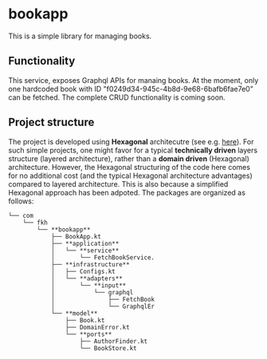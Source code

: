 # bookapp
This is a simple library for managing books. 

## Functionality
This service, exposes Graphql APIs for manaing books. At the moment, only one hardcoded book with ID "f0249d34-945c-4b8d-9e68-6bafb6fae7e0" can be fetched. 
The complete CRUD functionality is coming soon.

## Project structure
The project is developed using **Hexagonal** architecutre (see e.g. [here](https://en.wikipedia.org/wiki/Hexagonal_architecture_(software))). 
For such simple projects, one might favor for a typical **technically driven** layers structure (layered architecture), rather than a **domain driven** (Hexagonal) architecture.
However, the Hexagonal structuring of the code here comes for no additional cost (and the typical Hexagonal architecture advantages) compared to layered architecture. 
This is also because a simplified Hexagonal approach has been adpoted. The packages are organized as follows:
```
└── com                                  
    └── fkh                              
        └── **bookapp**                      
            ├── BookApp.kt               
            ├── **application**
            │   └── **service**              
            │       └── FetchBookService.
            ├── **infrastructure**           
            │   ├── Configs.kt           
            │   └── **adapters**             
            │       └── **input**            
            │           └── graphql      
            │               ├── FetchBook
            │               └── GraphqlEr
            └── **model**                    
                ├── Book.kt              
                ├── DomainError.kt       
                └── **ports**                
                    ├── AuthorFinder.kt  
                    └── BookStore.kt     
```

